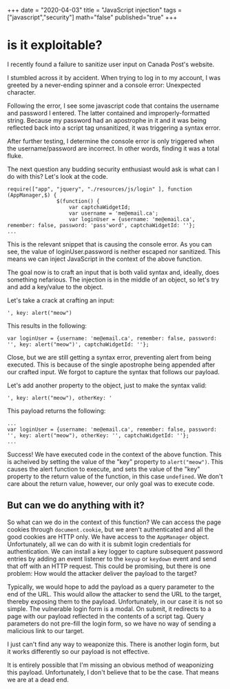 +++
date = "2020-04-03"
title = "JavaScript injection"
tags = ["javascript","security"]
math="false"
published="true"
+++

# is it exploitable?

I recently found a failure to sanitize user input on Canada Post's website.

I stumbled across it by accident. When trying to log in to my account, I was greeted by a never-ending spinner and a console error: Unexpected character.

Following the error, I see some javascript code that contains the username and password I entered. The latter contained and improperly-formatted string. Because my password had an apostrophe in it and it was being reflected back into a script tag unsanitized, it was triggering a syntax error.

After further testing, I determine the console error is only triggered when the username/password are incorrect. In other words, finding it was a total fluke.

The next question any budding security enthusiast would ask is what can I do with this? Let's look at the code.

```JS
require(["app", "jquery", "./resources/js/login" ], function (AppManager,$) {
                $(function() {
                	var captchaWidgetId;
                    var username = 'me@email.ca';
                    var loginUser = {username: 'me@email.ca', remember: false, password: 'pass'word', captchaWidgetId: ''};
...
```

This is the relevant snippet that is causing the console error. As you can see, the value of loginUser.password is neither escaped nor sanitized. This means we can inject JavaScript in the context of the above function.

The goal now is to craft an input that is both valid syntax and, ideally, does something nefarious. The injection is in the middle of an object, so let's try and add a key/value to the object.

Let's take a crack at crafting an input:
```JS
', key: alert("meow")
```

This results in the following: 
```JS
var loginUser = {username: 'me@email.ca', remember: false, password: '', key: alert("meow")', captchaWidgetId: ''};
```

Close, but we are still getting a syntax error, preventing alert from being executed. This is because of the single apostrophe being appended after our crafted input. We forgot to capture the syntax that follows our payload.

Let's add another property to the object, just to make the syntax valid:
```JS
', key: alert("meow"), otherKey: '
```

This payload returns the following:
```JS
...
var loginUser = {username: 'me@email.ca', remember: false, password: '', key: alert("meow"), otherKey: '', captchaWidgetId: ''};
...
```

Success! We have executed code in the context of the above function. This is acheived by setting the value of the "key" property to `alert("meow")`. This causes the alert function to execute, and sets the value of the "key" property to the return value of the function, in this case `undefined`. We don't care about the return value, however, our only goal was to execute code.

## But can we do anything with it?

So what can we do in the context of this function? We can access the page cookies through `document.cookie`, but we aren't authenticated and all the good cookies are HTTP only. We have access to the `AppManager` object. Unfortunately, all we can do with it is submit login credentials for authentication. We can install a key logger to capture subsequent password entries by adding an event listener to the `keyup` or `keydown` event and send that off with an HTTP request. This could be promising, but there is one problem: How would the attacker deliver the payload to the target?

Typically, we would hope to add the payload as a query parameter to the end of the URL. This would allow the attacker to send the URL to the target, thereby exposing them to the payload. Unfortunately, in our case it is not so simple. The vulnerable login form is a modal. On submit, it redirects to a page with our payload reflected in the contents of a script tag. Query parameters do not pre-fill the login form, so we have no way of sending a malicious link to our target.

I just can't find any way to weaponize this. There is another login form, but it works differently so our payload is not effective.

It is entirely possible that I'm missing an obvious method of weaponizing this payload. Unfortunately, I don't believe that to be the case. That means we are at a dead end.
